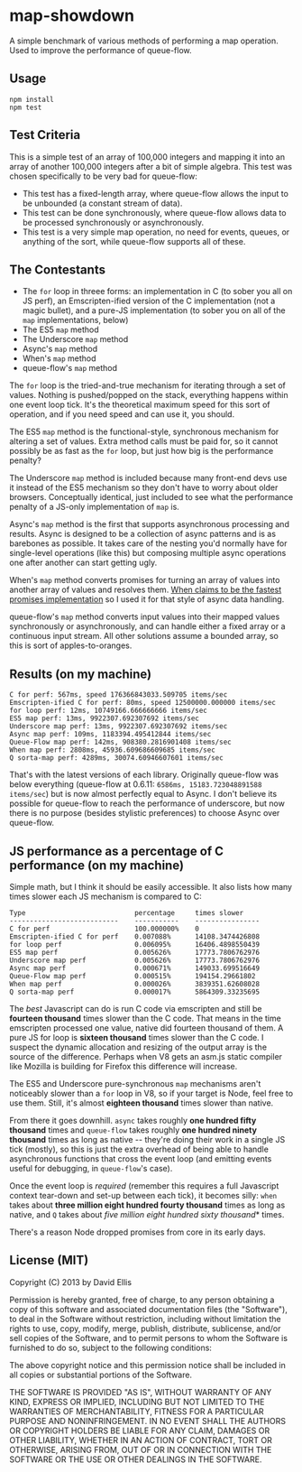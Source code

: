 # map-showdown

A simple benchmark of various methods of performing a map operation. Used to improve the performance of queue-flow.

## Usage

```
npm install
npm test
```

## Test Criteria

This is a simple test of an array of 100,000 integers and mapping it into an array of another 100,000 integers after a bit of simple algebra. This test was chosen specifically to be very bad for queue-flow:

* This test has a fixed-length array, where queue-flow allows the input to be unbounded (a constant stream of data).
* This test can be done synchronously, where queue-flow allows data to be processed synchronously or asynchronously.
* This test is a very simple map operation, no need for events, queues, or anything of the sort, while queue-flow supports all of these.

## The Contestants

* The ``for`` loop in threee forms: an implementation in C (to sober you all on JS perf), an Emscripten-ified version of the C implementation (not a magic bullet), and a pure-JS implementation (to sober you on all of the ``map`` implementations, below)
* The ES5 ``map`` method
* The Underscore ``map`` method
* Async's ``map`` method
* When's ``map`` method
* queue-flow's ``map`` method

The ``for`` loop is the tried-and-true mechanism for iterating through a set of values. Nothing is pushed/popped on the stack, everything happens within one event loop tick. It's the theoretical maximum speed for this sort of operation, and if you need speed and can use it, you should.

The ES5 ``map`` method is the functional-style, synchronous mechanism for altering a set of values. Extra method calls must be paid for, so it cannot possibly be as fast as the ``for`` loop, but just how big is the performance penalty?

The Underscore ``map`` method is included because many front-end devs use it instead of the ES5 mechanism so they don't have to worry about older browsers. Conceptually identical, just included to see what the performance penalty of a JS-only implementation of ``map`` is.

Async's ``map`` method is the first that supports asynchronous processing and results. Async is designed to be a collection of async patterns and is as barebones as possible. It takes care of the nesting you'd normally have for single-level operations (like this) but composing multiple async operations one after another can start getting ugly.

When's ``map`` method converts promises for turning an array of values into another array of values and resolves them. [When claims to be the fastest promises implementation](https://github.com/cujojs/promise-perf-tests#test-results) so I used it for that style of async data handling.

queue-flow's ``map`` method converts input values into their mapped values synchronously or asynchronously, and can handle either a fixed array or a continuous input stream. All other solutions assume a bounded array, so this is sort of apples-to-oranges.

## Results (on my machine)

```
C for perf: 567ms, speed 176366843033.509705 items/sec
Emscripten-ified C for perf: 80ms, speed 12500000.000000 items/sec
for loop perf: 12ms, 10749166.666666666 items/sec
ES5 map perf: 13ms, 9922307.692307692 items/sec
Underscore map perf: 13ms, 9922307.692307692 items/sec
Async map perf: 109ms, 1183394.495412844 items/sec
Queue-Flow map perf: 142ms, 908380.2816901408 items/sec
When map perf: 2808ms, 45936.609686609685 items/sec
Q sorta-map perf: 4289ms, 30074.60946607601 items/sec
```

That's with the latest versions of each library. Originally queue-flow was below everything (queue-flow at 0.6.11: ``6586ms, 15183.723048891588 items/sec``) but is now almost perfectly equal to Async. I don't believe its possible for queue-flow to reach the performance of underscore, but now there is no purpose (besides stylistic preferences) to choose Async over queue-flow.

## JS performance as a percentage of C performance (on my machine)

Simple math, but I think it should be easily accessible. It also lists how many times slower each JS mechanism is compared to C:

```
Type                           percentage     times slower
---------------------------    -----------    ----------------
C for perf                     100.000000%    0
Emscripten-ified C for perf    0.007088%      14108.3474426808
for loop perf                  0.006095%      16406.4898550439
ES5 map perf                   0.005626%      17773.7806762976
Underscore map perf            0.005626%      17773.7806762976
Async map perf                 0.000671%      149033.699516649
Queue-Flow map perf            0.000515%      194154.29661802
When map perf                  0.000026%      3839351.62608028
Q sorta-map perf               0.000017%      5864309.33235695
```

The *best* Javascript can do is run C code via emscripten and still be **fourteen thousand** times slower than the C code. That means in the time emscripten processed one value, native did fourteen thousand of them. A pure JS for loop is **sixteen thousand** times slower than the C code. I suspect the dynamic allocation and resizing of the output array is the source of the difference. Perhaps when V8 gets an asm.js static compiler like Mozilla is building for Firefox this difference will increase.

The ES5 and Underscore pure-synchronous ``map`` mechanisms aren't noticeably slower than a ``for`` loop in V8, so if your target is Node, feel free to use them. Still, it's almost **eighteen thousand** times slower than native.

From there it goes downhill. ``async`` takes roughly **one hundred fifty thousand** times and ``queue-flow`` takes roughly **one hundred ninety thousand** times as long as native -- they're doing their work in a single JS tick (mostly), so this is just the extra overhead of being able to handle asynchronous functions that cross the event loop (and emitting events useful for debugging, in ``queue-flow``'s case).

Once the event loop is *required* (remember this requires a full Javascript context tear-down and set-up between each tick), it becomes silly: ``when`` takes about **three million eight hundred fourty thousand** times as long as native, and ``Q`` takes about *five million eight hundred sixty thousand** times.

There's a reason Node dropped promises from core in its early days.

## License (MIT)

Copyright (C) 2013 by David Ellis

Permission is hereby granted, free of charge, to any person obtaining a copy
of this software and associated documentation files (the "Software"), to deal
in the Software without restriction, including without limitation the rights
to use, copy, modify, merge, publish, distribute, sublicense, and/or sell
copies of the Software, and to permit persons to whom the Software is
furnished to do so, subject to the following conditions:

The above copyright notice and this permission notice shall be included in
all copies or substantial portions of the Software.

THE SOFTWARE IS PROVIDED "AS IS", WITHOUT WARRANTY OF ANY KIND, EXPRESS OR
IMPLIED, INCLUDING BUT NOT LIMITED TO THE WARRANTIES OF MERCHANTABILITY,
FITNESS FOR A PARTICULAR PURPOSE AND NONINFRINGEMENT. IN NO EVENT SHALL THE
AUTHORS OR COPYRIGHT HOLDERS BE LIABLE FOR ANY CLAIM, DAMAGES OR OTHER
LIABILITY, WHETHER IN AN ACTION OF CONTRACT, TORT OR OTHERWISE, ARISING FROM,
OUT OF OR IN CONNECTION WITH THE SOFTWARE OR THE USE OR OTHER DEALINGS IN
THE SOFTWARE.
